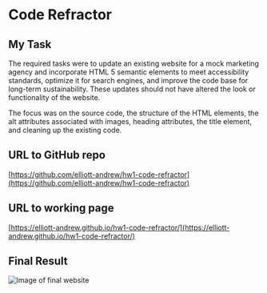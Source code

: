 # Code Refractor

## My Task

The required tasks were to update an existing website for a mock marketing agency and incorporate HTML 5 semantic elements to meet accessibility standards, optimize it for search engines, and improve the code base for long-term sustainability. These updates should not have altered the look or functionality of the website.

The focus was on the source code, the structure of the HTML elements, the alt attributes associated with images, heading attributes, the title element, and cleaning up the existing code.

## URL to GitHub repo
[https://github.com/elliott-andrew/hw1-code-refractor](https://github.com/elliott-andrew/hw1-code-refractor)

## URL to working page
[https://elliott-andrew.github.io/hw1-code-refractor/](https://elliott-andrew.github.io/hw1-code-refractor/)

## Final Result 

![Image of final website](https://github.com/elliott-andrew/hw1-code-refractor/blob/master/assets/images/Final%20Website.png)


